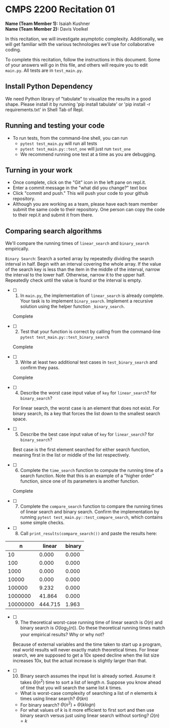 # CMPS 2200  Recitation 01

**Name (Team Member 1):** Isaiah Kushner  
**Name (Team Member 2):** Davis Voelkel

In this recitation, we will investigate asymptotic complexity. Additionally, we will get familiar with the various technologies we'll use for collaborative coding.

To complete this recitation, follow the instructions in this document. Some of your answers will go in this file, and others will require you to edit `main.py`. All tests are in `test_main.py`.

## Install Python Dependency

We need Python library of "tabulate" to visualize the results in a good shape. Please install it by running 'pip install tabulate' or 'pip install -r requirements.txt' in Shell Tab of Repl.  

## Running and testing your code

- To run tests, from the command-line shell, you can run
  + `pytest test_main.py` will run all tests
  + `pytest test_main.py::test_one` will just run `test_one`
  + We recommend running one test at a time as you are debugging.

## Turning in your work

- Once complete, click on the "Git" icon in the left pane on repl.it.
- Enter a commit message in the "what did you change?" text box
- Click "commit and push." This will push your code to your github repository.
- Although you are working as a team, please have each team member submit the same code to their repository. One person can copy the code to their repl.it and submit it from there.

## Comparing search algorithms

We'll compare the running times of `linear_search` and `binary_search` empirically.

`Binary Search`: Search a sorted array by repeatedly dividing the search interval in half. Begin with an interval covering the whole array. If the value of the search key is less than the item in the middle of the interval, narrow the interval to the lower half. Otherwise, narrow it to the upper half. Repeatedly check until the value is found or the interval is empty.

- [ ] 1. In `main.py`, the implementation of `linear_search` is already complete. Your task is to implement `binary_search`. Implement a recursive solution using the helper function `_binary_search`. 

  Complete

- [ ] 2. Test that your function is correct by calling from the command-line `pytest test_main.py::test_binary_search`

  Complete

- [ ] 3. Write at least two additional test cases in `test_binary_search` and confirm they pass.

  Complete

- [ ] 4. Describe the worst case input value of `key` for `linear_search`? for `binary_search`? 

  For linear search, the worst case is an element that does not exist. For binary search, its a key that forces the list down to the smallest search space.

- [ ] 5. Describe the best case input value of `key` for `linear_search`? for `binary_search`? 

  Best case is the first element searched for either search function, meaning first in the list or middle of the list respectively.

- [ ] 6. Complete the `time_search` function to compute the running time of a search function. Note that this is an example of a "higher order" function, since one of its parameters is another function.

  Complete

- [ ] 7. Complete the `compare_search` function to compare the running times of linear search and binary search. Confirm the implementation by running `pytest test_main.py::test_compare_search`, which contains some simple checks.

- [ ] 8. Call `print_results(compare_search())` and paste the results here:

|        n |   linear |   binary |
|----------|----------|----------|
|       10 |    0.000 |    0.000 |
|      100 |    0.000 |    0.000 |
|     1000 |    0.000 |    0.000 |
|    10000 |    0.000 |    0.000 |
|   100000 |    9.232 |    0.000 |
|  1000000 |   41.864 |    0.000 |
| 10000000 |  444.715 |    1.963 |

- [ ] 9. The theoretical worst-case running time of linear search is $O(n)$ and binary search is $O(log_2(n))$. Do these theoretical running times match your empirical results? Why or why not?

  Because of external variables and the time taken to start up a program, real world results will never exactly match theoretical times. For linear search, we are supposed to get a 10x speed decline when the list size increases 10x, but the actual increase is slightly larger than that.

- [ ] 10. Binary search assumes the input list is already sorted. Assume it takes $\Theta(n^2)$ time to sort a list of length $n$. Suppose you know ahead of time that you will search the same list $k$ times. 
  + What is worst-case complexity of searching a list of $n$ elements $k$ times using linear search? $\Theta(kn)$
  + For binary search? $\Theta(n^2) + \Theta(klogn)$
  + For what values of $k$ is it more efficient to first sort and then use binary search versus just using linear search without sorting? $\Omega(n)=k$
